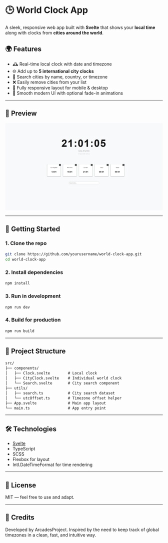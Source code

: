 # 🕒 World Clock App

A sleek, responsive web app built with **Svelte** that shows your **local time** along with clocks from **cities around the world**.

## 🌍 Features

- 🕰 Real-time local clock with date and timezone
- 🌐 Add up to **5 international city clocks**
- 🔎 Search cities by name, country, or timezone
- ❌ Easily remove cities from your list
- 📱 Fully responsive layout for mobile & desktop
- 🎨 Smooth modern UI with optional fade-in animations

---

## 📸 Preview

![World Clock Screenshot](./screenshot.png)

---

## 🚀 Getting Started

### 1. Clone the repo

```bash
git clone https://github.com/yourusername/world-clock-app.git
cd world-clock-app
```

### 2. Install dependencies

```bash
npm install
```

### 3. Run in development

```bash
npm run dev
```

### 4. Build for production

```bash
npm run build
```

---

## 📁 Project Structure

```explorer
src/
├── components/
│   ├── Clock.svelte        # Local clock
│   ├── CityClock.svelte    # Individual world clock
│   └── Search.svelte       # City search component
├── utils/
│   ├── search.ts           # City search dataset
│   └── utcOffset.ts        # Timezone offset helper
├── App.svelte              # Main app layout
└── main.ts                 # App entry point
```

---

## 🛠 Technologies

- [Svelte](https://svelte.dev/)
- TypeScript
- SCSS
- Flexbox for layout
- Intl.DateTimeFormat for time rendering

---

## 📄 License

MIT — feel free to use and adapt.

---

## 🙌 Credits

Developed by ArcadesProject. Inspired by the need to keep track of global timezones in a clean, fast, and intuitive way.
